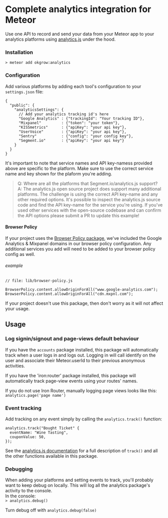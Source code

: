 # Complete analytics integration for Meteor
Use one API to record and send your data from your Meteor app to your analytics platforms using [analytics.js](https://segment.com/docs/libraries/analytics.js/) under the hood. 

### Installation

`> meteor add okgrow:analytics`

### Configuration

Add various platforms by adding each tool's configuration to your `settings.json` file:

```
{
  "public": {
    "analyticsSettings": {
      // Add your analytics tracking id's here
      "Google Analytics" : {"trackingId": "Your tracking ID"},
      "Mixpanel"         : {"token": "your token"},
      "KISSmetrics"      : {"apiKey": "your api key"},
      "UserVoice"        : {"apiKey": "your api key"},
      "Sentry"           : {"config": "your config key"},
      "Segment.io"       : {"apiKey": "your api key"}
    }
  }
}
```

It's important to note that service names and API key-namess provided above are specific to the platform. Make sure to use the correct service name and key shown for the plaform you're adding.

> Q: Where are all the platforms that Segment.io/analytics.js support?  
A: The analytics.js open source project does support many additional platforms. The challenge is using the correct API key-name and any other required options. It's possible to inspect the analytics.js source code and find the API key-name for the service you're using. If you've used other services with the open-source codebase and can confirm the API options please submit a PR to update this example! 

#### Browser Policy

If your project uses the [Browser Policy package](https://atmospherejs.com/meteor/browser-policy), we've included the Google Analytics & Mixpanel domains in our browser policy configuration. Any additional services you add will need to be added to your browser policy config as well.

###### example
```
// file: lib/browser-policy.js

BrowserPolicy.content.allowOriginForAll("www.google-analytics.com");
BrowserPolicy.content.allowOriginForAll("cdn.mxpnl.com");
```

If your project doesn't use this package, then don't worry as it will not affect your usage.

## Usage

### Log signin/signout and page-views default behaviour

If you have the `accounts` package installed, this package will automatically track when a user logs in and logs out. Logging in will call identify on the user and associate their Meteor.userId to their previous anonymous activities.

If you have the 'iron:router' package installed, this package will automatically track page-view events using your routes' names.

If you do not use Iron Router, manually logging page views looks like this: `analytics.page('page name')`

### Event tracking

Add tracking on any event simply by calling the `analytics.track()` function:

```
analytics.track("Bought Ticket" {
  eventName: "Wine Tasting",
  couponValue: 50,
});
```

See the [analytics.js documentation](https://segment.com/docs/libraries/analytics.js/#track) for a full description of `track()` and all the other functions available in this package.

### Debugging

When adding your platforms and setting events to track, you'll probably want to keep debug on locally. This will log all the analytics package's activity to the console.  
In the console:  
`> analytics.debug()`

Turn debug off with `analytics.debug(false)`
